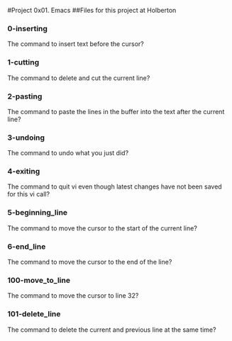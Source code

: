 #Project 0x01. Emacs
##Files for this project at Holberton

### 0-inserting

The command to insert text before the cursor?

### 1-cutting

The command to delete and cut the current line?

### 2-pasting

The command to paste the lines in the buffer into the text after the current line?

### 3-undoing

The command to undo what you just did?

### 4-exiting

The command to quit vi even though latest changes have not been saved for this vi call?

### 5-beginning_line

The command to move the cursor to the start of the current line?

### 6-end_line

The command to move the cursor to the end of the line?

### 100-move_to_line

The command to move the cursor to line 32?

### 101-delete_line

The command to delete the current and previous line at the same time?

